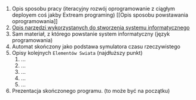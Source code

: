 1) Opis sposobu pracy (iteracyjny rozwój oprogramowanie z ciągłym deployem coś jakby Extream programing) [[Opis sposobu powstawania oprogramowania]]
2) [Opis narzędzi wykorzystanych do stworzenia systemu informatycznego]() 
3) Sam materiał, z którego powstanie system informatyczny (język programowania)
4) Automat skończony jako podstawa symulatora czasu rzeczywistego
5) Opisy kolejnych `Elementów Swiata` (najdłuższy punkt)
	1) ...
	2) ...
	3) ...
	4) ...
	5) ...
6) Prezentacja skończonego programu. (to może być na początku)